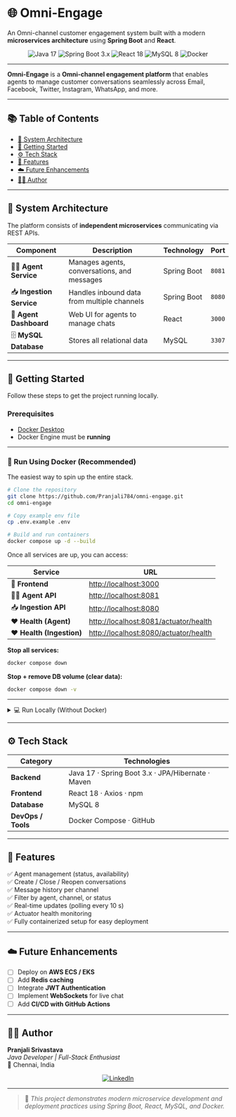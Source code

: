 # 🌐 Omni-Engage 

An Omni-channel customer engagement system built with a modern **microservices architecture** using **Spring Boot** and **React**.

<p align="center">
  <img src="https://img.shields.io/badge/Java-17-blue.svg?logo=java&logoColor=white" alt="Java 17">
  <img src="https://img.shields.io/badge/Spring_Boot-3.x-brightgreen.svg?logo=spring&logoColor=white" alt="Spring Boot 3.x">
  <img src="https://img.shields.io/badge/React-18-blue.svg?logo=react&logoColor=white" alt="React 18">
  <img src="https://img.shields.io/badge/MySQL-8-orange.svg?logo=mysql&logoColor=white" alt="MySQL 8">
  <img src="https://img.shields.io/badge/Docker-Active-blue.svg?logo=docker&logoColor=white" alt="Docker">
</p>

---

**Omni-Engage** is a  **Omni-channel engagement platform** that enables agents to manage customer conversations seamlessly across Email, Facebook, Twitter, Instagram, WhatsApp, and more.

---

## 📚 Table of Contents

- [🧩 System Architecture](#-system-architecture)
- [🚀 Getting Started](#-getting-started)
- [⚙️ Tech Stack](#️-tech-stack)
- [🧠 Features](#-features)
- [☁️ Future Enhancements](#-future-enhancements)
- [🧑‍💼 Author](#-author)

---

## 🧩 System Architecture

The platform consists of **independent microservices** communicating via REST APIs.

| Component | Description | Technology | Port |
|------------|--------------|-------------|------|
| 🧑‍💻 **Agent Service** | Manages agents, conversations, and messages | Spring Boot | `8081` |
| 📥 **Ingestion Service** | Handles inbound data from multiple channels | Spring Boot | `8080` |
| 💬 **Agent Dashboard** | Web UI for agents to manage chats | React | `3000` |
| 🗄️ **MySQL Database** | Stores all relational data | MySQL | `3307` |

---

## 🚀 Getting Started

Follow these steps to get the project running locally.

### Prerequisites
- [Docker Desktop](https://www.docker.com/products/docker-desktop)
- Docker Engine must be **running**

---

### 🐳 Run Using Docker (Recommended)

The easiest way to spin up the entire stack.

```bash
# Clone the repository
git clone https://github.com/Pranjali784/omni-engage.git
cd omni-engage

# Copy example env file
cp .env.example .env

# Build and run containers
docker compose up -d --build
```

Once all services are up, you can access:

| Service | URL |
|----------|-----|
| 💬 **Frontend** | [http://localhost:3000](http://localhost:3000) |
| 🧑‍💻 **Agent API** | [http://localhost:8081](http://localhost:8081) |
| 📥 **Ingestion API** | [http://localhost:8080](http://localhost:8080) |
| ❤️ **Health (Agent)** | [http://localhost:8081/actuator/health](http://localhost:8081/actuator/health) |
| ❤️ **Health (Ingestion)** | [http://localhost:8080/actuator/health](http://localhost:8080/actuator/health) |

**Stop all services:**
```bash
docker compose down
```

**Stop + remove DB volume (clear data):**
```bash
docker compose down -v
```

---

<details>
<summary>💻 Run Locally (Without Docker)</summary>

### 1️⃣ Agent Service
```bash
cd agent-service
cp src/main/resources/application-example.properties src/main/resources/application.properties
./mvnw spring-boot:run
```

### 2️⃣ Ingestion Service
```bash
cd ingestion-service
cp src/main/resources/application-example.properties src/main/resources/application.properties
./mvnw spring-boot:run
```

### 3️⃣ Agent Dashboard (Frontend)
```bash
cd agent-dashboard
npm install
npm start
```

### 4️⃣ MySQL Configuration
```text
Database: omni_engage
User: omni
Password: omni123
```
</details>

---

## ⚙️ Tech Stack

| Category | Technologies |
|-----------|---------------|
| **Backend** | Java 17 · Spring Boot 3.x · JPA/Hibernate · Maven |
| **Frontend** | React 18 · Axios · npm |
| **Database** | MySQL 8 |
| **DevOps / Tools** | Docker Compose · GitHub |

---

## 🧠 Features

✅ Agent management (status, availability)  
✅ Create / Close / Reopen conversations  
✅ Message history per channel  
✅ Filter by agent, channel, or status  
✅ Real-time updates (polling every 10 s)  
✅ Actuator health monitoring  
✅ Fully containerized setup for easy deployment  

---

## ☁️ Future Enhancements

- [ ] Deploy on **AWS ECS / EKS**
- [ ] Add **Redis caching**
- [ ] Integrate **JWT Authentication**
- [ ] Implement **WebSockets** for live chat
- [ ] Add **CI/CD with GitHub Actions**

---

## 👩‍💼 Author

**Pranjali Srivastava**  
*Java Developer | Full-Stack Enthusiast*  
📍 Chennai, India  

<p align="center">
  <a href="https://www.linkedin.com/in/pranjali784/" target="_blank">
    <img src="https://img.shields.io/badge/LinkedIn-Pranjali%20Srivastava-0077B5?style=for-the-badge&logo=linkedin&logoColor=white" alt="LinkedIn">
  </a>
</p>

---

> 🐳 *This project demonstrates modern microservice development and deployment practices using Spring Boot, React, MySQL, and Docker.*


